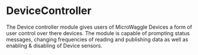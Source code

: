 # DeviceController

The Device controller module gives users of MicroWaggle Devices a form of user control over there devices. The module is capable of 
prompting status messages, changing frequencies of reading and publishing data as well as enabling & disabling of Device sensors. 

